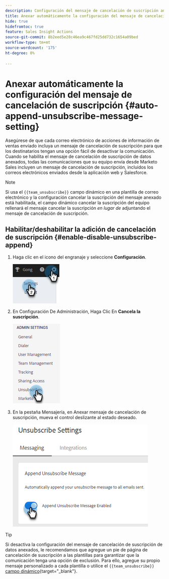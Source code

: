 ```yaml
---
description: Configuración del mensaje de cancelación de suscripción anexada automáticamente - Documentos de Marketo - Documentación del producto
title: Anexar automáticamente la configuración del mensaje de cancelación de suscripción
hide: true
hidefromtoc: true
feature: Sales Insight Actions
source-git-commit: 8b2eed5e28c46ea9c467fd25dd732c1654a09bed
workflow-type: tm+mt
source-wordcount: '175'
ht-degree: 0%

---
```


# Anexar automáticamente la configuración del mensaje de cancelación de suscripción {#auto-append-unsubscribe-message-setting}

Asegúrese de que cada correo electrónico de acciones de información de ventas enviado incluya un mensaje de cancelación de suscripción para que los destinatarios tengan una opción fácil de desactivar la comunicación. Cuando se habilita el mensaje de cancelación de suscripción de datos anexados, todas las comunicaciones que su equipo envía desde Marketo Sales incluyen un mensaje de cancelación de suscripción, incluidos los correos electrónicos enviados desde la aplicación web y Salesforce.

>[!NOTE]
>
>Si usa el `{{team_unsubscribe}}` campo dinámico en una plantilla de correo electrónico y la configuración cancelar la suscripción del mensaje anexado está habilitada, el campo dinámico cancelar la suscripción del equipo rellenará el mensaje cancelar la suscripción _en lugar de_ adjuntando el mensaje de cancelación de suscripción.

## Habilitar/deshabilitar la adición de cancelación de suscripción {#enable-disable-unsubscribe-append}

1. Haga clic en el icono del engranaje y seleccione **Configuración**.

   ![](assets/auto-append-unsubscribe-message-setting-1.png)

1. En Configuración De Administración, Haga Clic En **Cancela la suscripción**.

   ![](assets/auto-append-unsubscribe-message-setting-2.png)

1. En la pestaña Mensajería, en Anexar mensaje de cancelación de suscripción, mueva el control deslizante al estado deseado.

   ![](assets/auto-append-unsubscribe-message-setting-3.png)

>[!TIP]
>
>Si desactiva la configuración del mensaje de cancelación de suscripción de datos anexados, le recomendamos que agregue un pie de página de cancelación de suscripción a las plantillas para garantizar que la comunicación tenga una opción de exclusión. Para ello, agregue su propio mensaje personalizado a cada plantilla o utilice el `{{team_unsubscribe}}` [campo dinámico](/help/marketo/product-docs/marketo-sales-insight/actions/templates/dynamic-fields.md){target="_blank"}.
